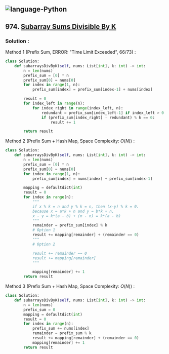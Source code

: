 ![language-Python](https://img.shields.io/badge/%20-Python-ffd43b?style=for-the-badge&logo=PYTHON)
---

## 974. [Subarray Sums Divisible By K](https://leetcode.com/problems/subarray-sums-divisible-by-k)

### Solution :

Method 1 (Prefix Sum, ERROR: "Time Limit Exceeded", 66/73) :
```python
class Solution:
    def subarraysDivByK(self, nums: List[int], k: int) -> int:
        n = len(nums)
        prefix_sum = [0] * n
        prefix_sum[0] = nums[0]
        for index in range(1, n):
            prefix_sum[index] = prefix_sum[index-1] + nums[index]

        result = 0
        for index_left in range(n):
            for index_right in range(index_left, n):
                redundant = prefix_sum[index_left-1] if index_left > 0 else 0
                if (prefix_sum[index_right] - redundant) % k == 0:
                    result += 1

        return result
```

Method 2 (Prefix Sum + Hash Map, Space Complexity: $O(N)$) :
```python
class Solution:
    def subarraysDivByK(self, nums: List[int], k: int) -> int:
        n = len(nums)
        prefix_sum = [0] * n
        prefix_sum[0] = nums[0]
        for index in range(1, n):
            prefix_sum[index] = nums[index] + prefix_sum[index-1]

        mapping = defaultdict(int)
        result = 0
        for index in range(n):
            """
            if x % k = n and y % k = n, then (x-y) % k = 0.
            because x = a*k + n and y = b*k + n,
            x - y = k*(a - b) + (n - n) = k*(a - b)
            """
            remainder = prefix_sum[index] % k
            # Option 1
            result += mapping[remainder] + (remainder == 0)
            """
            # Option 2

            result += remainder == 0
            result += mapping[remainder]
            """

            mapping[remainder] += 1
        return result
```

Method 3 (Prefix Sum + Hash Map, Space Complexity: $O(N)$) :
```python
class Solution:
    def subarraysDivByK(self, nums: List[int], k: int) -> int:
        n = len(nums)
        prefix_sum = 0
        mapping = defaultdict(int)
        result = 0
        for index in range(n):
            prefix_sum += nums[index]
            remainder = prefix_sum % k
            result += mapping[remainder] + (remainder == 0)
            mapping[remainder] += 1
        return result
```

